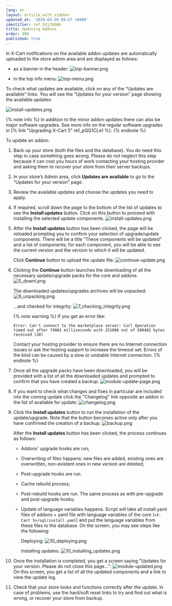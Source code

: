 ```yaml
---
lang: en
layout: article_with_sidebar
updated_at: '2019-03-29 09:57 +0400'
identifier: ref_5Xj7bOA6
title: Updating Addons
order: 400
published: true
---
```

In X-Cart notifications on the available addon updates are automatically uploaded to the store admin area and are displayed as follows:

* as a banner in the header:
  ![top-banner.png]({{site.baseurl}}/attachments/ref_5Xj7bOA6/top-banner.png)

* in the top info menu: 
  ![top-menu.png]({{site.baseurl}}/attachments/ref_5Xj7bOA6/top-menu.png)

To check what updates are available, click on any of the “Updates are available” links. You will see the “Updates for your version” page showing the available updates:

![install-updates.png]({{site.baseurl}}/attachments/ref_5Xj7bOA6/install-updates.png)

{% note info %}
In addition to the minor addon updates there can also be major software upgrades. See more info on the regular software upgrades in {% link "Upgrading X-Cart 5" ref_pQQ1CLe1 %}.
{% endnote %}

To update an addon:

1. Back up your store (both the files and the database). You do need this step in case something goes wrong. Please do not neglect this step because it can cost you hours of work contacting your hosting provider and asking them to recover your store from their server backups.

2. In your store’s Admin area, click **Updates are available** to go to the “Updates for your version” page.

3. Review the available updates and choose the updates you need to apply. 

4. If required, scroll down the page to the bottom of the list of updates to see the **Install updates** button. Click on this button to proceed with installing the selected update components.
   ![install-updates.png]({{site.baseurl}}/attachments/ref_5Xj7bOA6/install-updates.png)

5. After the **Install updates** button has been clicked, the page will be reloaded prompting you to confirm your selection of upgrade/update components. There will be a title “These components will be updated” and a list of components; for each component, you will be able to see the current version and the version to which it will be updated.
   
   Click **Continue** button to upload the update file:
   ![continue-update.png]({{site.baseurl}}/attachments/ref_5Xj7bOA6/continue-update.png)

6. Clicking the **Continue** button launches the downloading of all the necessary update/upgrade packs for the core and addons. 
   ![5_downl.png]({{site.baseurl}}/attachments/ref_9raTXZPN/5_downl.png)
       
   The downloaded updates/upgrades archives will be unpacked:
   ![6_unpacking.png]({{site.baseurl}}/attachments/ref_9raTXZPN/6_unpacking.png)
       
   ...and checked for integrity:
   ![7_checking_integrity.png]({{site.baseurl}}/attachments/ref_9raTXZPN/7_checking_integrity.png)

   {% note warning %}
   If you get an error like:
   
   ```
   Error: Can't connect to the marketplace server: Curl Operation timed out after 74801 milliseconds with 251606 out of 500482 bytes received (28)
   ```
    Contact your hosting provider to ensure there are no Internet connection issues or ask the hosting support to increase the timeout set. Errors of the kind can be caused by a slow or unstable Internet connection. 
   {% endnote %}

7.  Once all the upgrade packs have been downloaded, you will be provided with a list of all the downloaded updates and prompted to confirm that you have created a backup.
    ![module-update-page.png]({{site.baseurl}}/attachments/ref_5Xj7bOA6/module-update-page.png)

8. If you want to check what changes and fixes in particular are included into the coming update click the "Changelog" link opposite an addon in the list of available for update:
   ![changelog.png]({{site.baseurl}}/attachments/ref_5Xj7bOA6/changelog.png)

9. Click the **Install updates** button to run the installation of the update/upgrade. Note that the button becomes active only after you have confirmed the creation of a backup.
   ![backup.png]({{site.baseurl}}/attachments/ref_5Xj7bOA6/backup.png)
        
   After the **Install updates** button has been clicked, the process continues as follows:

   * Addons' upgrade hooks are run;

   *  Overwriting of files happens: new files are added, existing ones are overwritten, non-existent ones in new version are deleted;

   *  Post-upgrade hooks are run. 

   *  Cache rebuild process;

   *  Post-rebuild hooks are run. The same process as with pre-upgrade and post-upgrade hooks;

   *  Update of language variables happens. Script will take all install.yaml files of addons + yaml file with language variables of the core (`<X-Cart 5>/sql/install.yaml`) and put the language variables from these files to the database.
       On the screen, you may see steps like the following:
       
       Deploying:
       ![10_deploying.png]({{site.baseurl}}/attachments/ref_9raTXZPN/10_deploying.png)

       Installing updates:
       ![10_installing_updates.png]({{site.baseurl}}/attachments/ref_9raTXZPN/10_installing_updates.png)

9.  Once the installation is completed, you get a screen saying "Updates for your version. Please do not close this page...":
    ![module-updated.png]({{site.baseurl}}/attachments/ref_5Xj7bOA6/module-updated.png)
    On this screen, you get a list of all the updated components and a link to view the update log.
       
10.  Check that your store looks and functions correctly after the update. In case of problems, use the hard/soft reset links to try and find out what is wrong, or recover your store from backup.
